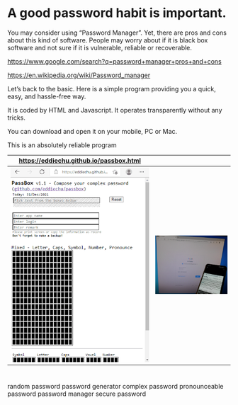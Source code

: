 # A good password habit is important.

You may consider using “Password Manager”.  Yet, there are pros and cons about this kind of software.  People may worry about if it is black box software and not sure if it is vulnerable, reliable or recoverable.

https://www.google.com/search?q=password+manager+pros+and+cons

https://en.wikipedia.org/wiki/Password_manager


Let’s back to the basic.  Here is a simple program providing you a quick, easy, and hassle-free way.  

It is coded by HTML and Javascript.  It operates transparently without any tricks.  

You can download and open it on your mobile, PC or Mac.  

This is an absolutely reliable program


| https://eddiechu.github.io/passbox.html | |
|---------------|---------------|
|![alt text](https://raw.githubusercontent.com/eddiechu/passbox/main/image/screen1.gif)|![alt text](https://raw.githubusercontent.com/eddiechu/passbox/main/image/image1.png)|

#
random password
password generator
complex password
pronounceable password
password manager
secure password

